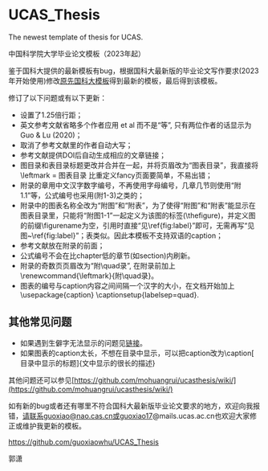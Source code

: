 # UCAS_Thesis
The newest template of thesis for UCAS.

中国科学院大学毕业论文模板（2023年起）

鉴于国科大提供的最新模板有bug，根据国科大最新版的毕业论文写作要求(2023年开始使用)修改[原先国科大模板](https://github.com/mohuangrui/ucasthesis)得到最新的模板，最后得到该模板。

修订了以下问题或有以下更新：
- 设置了1.25倍行距；
- 英文参考文献省略多个作者应用 et al 而不是“等”, 只有两位作者的话显示为 Guo & Lu (2020)；
- 取消了参考文献里的作者自动大写；
- 参考文献提供DOI后自动生成相应的文章链接；
- 图目录和表目录标题更改并合并在一起，并将页眉改为“图表目录”，我直接将\leftmark = 图表目录 比重定义fancy页面要简单，不易出错；
- 附录的章用中文汉字数字编号，不再使用字母编号，几章几节则使用“附1.1”等，公式编号也采用(附1-3)之类的；
- 附录中的图表名称全改为“附图”和“附表”，为了使得“附图”和“附表”能显示在图表目录里，只能将“附图1-1”一起定义为该图的标签(\thefigure)，并定义图的前缀\figurename为空，引用时直接“见\ref{fig:label}”即可，无需再写“见图~\ref{fig:label}”；表类似。因此本模板不支持双语的caption；
- 参考文献放在附录的前面；
- 公式编号不会在比chapter低的章节(如section)内刷新。
- 附录的奇数页页眉改为“附\quad录”, 在附录前加上\renewcommand{\leftmark}{附\quad录}。
- 图表的编号与caption内容之间间隔一个汉字的大小，在文档开始加上\usepackage{caption} \captionsetup{labelsep=quad}.

## 其他常见问题
- 如果遇到生僻字无法显示的问题见[链接](https://github.com/mohuangrui/ucasthesis/wiki/%E5%AD%97%E4%BD%93%E9%85%8D%E7%BD%AE)。
- 如果图表的caption太长，不想在目录中显示，可以把caption改为\caption\[ 目录中显示的标题\]{文中显示的很长的描述}

其他问题还可以参见[https://github.com/mohuangrui/ucasthesis/wiki/](https://github.com/mohuangrui/ucasthesis/wiki/)

如有新的bug或者还有哪里不符合国科大最新版毕业论文要求的地方，欢迎向我报错，请联系guoxiao@nao.cas.cn或guoxiao17@mails.ucas.ac.cn也欢迎大家修正或维护我更新的模板。


https://github.com/guoxiaowhu/UCAS_Thesis

郭潇
